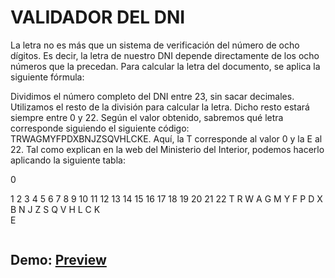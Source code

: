# VALIDADOR DEL DNI

La letra no es más que un sistema de verificación del número de ocho dígitos. Es decir, la letra de nuestro DNI depende directamente de los ocho números que la precedan. Para calcular la letra del documento, se aplica la siguiente fórmula:

Dividimos el número completo del DNI entre 23, sin sacar decimales.
Utilizamos el resto de la división para calcular la letra. Dicho resto estará siempre entre 0 y 22.
Según el valor obtenido, sabremos qué letra corresponde siguiendo el siguiente código: TRWAGMYFPDXBNJZSQVHLCKE. Aquí, la T corresponde al valor 0 y la E al 22.
Tal como explican en la web del Ministerio del Interior, podemos hacerlo aplicando la siguiente tabla:

0

1	2	3	4	5	6	7	8	9	10	11	12	13	14	15	16	17	18	19	20	21	22
T	R	W	A	G	M	Y	F	P	D	X	B	N	J	Z	S	Q	V	H	L	C	K	
E

<img src="" />

## Demo: [Preview](https://vercel.app/)


